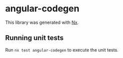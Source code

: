 # angular-codegen

This library was generated with [Nx](https://nx.dev).

## Running unit tests

Run `nx test angular-codegen` to execute the unit tests.
